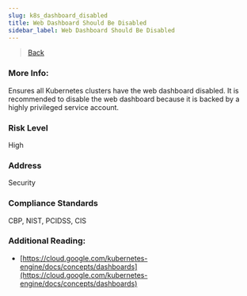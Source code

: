 ```yaml
---
slug: k8s_dashboard_disabled
title: Web Dashboard Should Be Disabled
sidebar_label: Web Dashboard Should Be Disabled
---
```

> [Back](../../gcpkubemonitoring)

### More Info:
Ensures all Kubernetes clusters have the web dashboard disabled. It is recommended to disable the web dashboard because it is backed by a highly privileged service account.

### Risk Level
High

### Address
Security

### Compliance Standards
CBP, NIST, PCIDSS, CIS

### Additional Reading:
- [https://cloud.google.com/kubernetes-engine/docs/concepts/dashboards](https://cloud.google.com/kubernetes-engine/docs/concepts/dashboards) 
